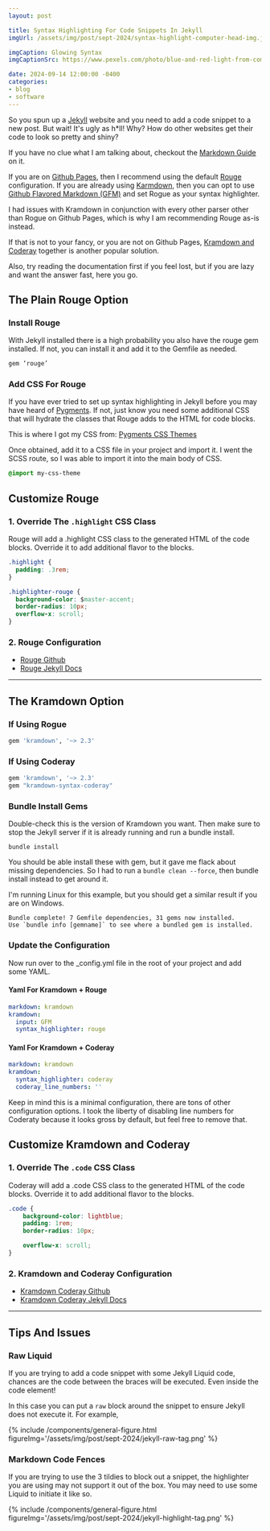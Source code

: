 ```yaml
---
layout: post

title: Syntax Highlighting For Code Snippets In Jekyll
imgUrl: /assets/img/post/sept-2024/syntax-highlight-computer-head-img.jpg

imgCaption: Glowing Syntax
imgCaptionSrc: https://www.pexels.com/photo/blue-and-red-light-from-computer-1933900/

date: 2024-09-14 12:00:00 -0400
categories:
- blog
- software
---
```

So you spun up a [Jekyll](https://jekyllrb.com/docs/) website and you need to add a code snippet to a new post. But wait! It's ugly as h*ll! Why? How do other websites get their code to look so pretty and shiny?

If you have no clue what I am talking about, checkout the [Markdown Guide](https://www.markdownguide.org/extended-syntax/#fenced-code-blocks) on it.

If you are on [Github Pages](https://pages.github.com/), then I recommend using the default [Rouge](https://github.com/rouge-ruby/rouge) configuration. If you are already using [Karmdown](https://kramdown.gettalong.org/), then you can opt to use [Github Flavored Markdown (GFM)](https://github.github.com/gfm/) and set Rogue as your syntax highlighter.

I had issues with Kramdown in conjunction with every other parser other than Rogue on Github Pages, which is why I am recommending Rouge as-is instead.

If that is not to your fancy, or you are not on Github Pages, [Kramdown and Coderay](https://github.com/kramdown/syntax-coderay) together is another popular solution.

Also, try reading the documentation first if you feel lost, but if you are lazy and want the answer fast, here you go.

## The Plain Rouge Option

### Install Rouge

With Jekyll installed there is a high probability you also have the rouge gem installed. If not, you can install it and add it to the Gemfile as needed.

```ruby
gem ‘rouge’
```

### Add CSS For Rouge

If you have ever tried to set up syntax highlighting in Jekyll before you may have heard of [Pygments](https://pygments.org/). If not, just know you need some additional CSS that will hydrate the classes that Rouge adds to the HTML for code blocks.

This is where I got my CSS from: [Pygments CSS Themes](https://jwarby.github.io/jekyll-pygments-themes/languages/ruby.html)

Once obtained, add it to a CSS file in your project and import it. I went the SCSS route, so I was able to import it into the main body of CSS.

```css
@import my-css-theme
```

## Customize Rouge

### 1. Override The `.highlight` CSS Class

Rouge will add a .highlight CSS class to the generated HTML of the code blocks. Override it to add additional flavor to the blocks.

```css
.highlight {
  padding: .3rem;
}

.highlighter-rouge {
  background-color: $master-accent;
  border-radius: 10px;
  overflow-x: scroll;
}
```

### 2. Rouge Configuration

- [Rouge Github](https://github.com/rouge-ruby/rouge)
- [Rouge Jekyll Docs](https://jekyllrb.com/docs/liquid/tags/#code-snippet-highlighting)

---
## The Kramdown Option

### If Using Rogue

```ruby
gem 'kramdown', '~> 2.3'
```

### If Using Coderay

```ruby
gem 'kramdown', '~> 2.3'
gem "kramdown-syntax-coderay"
```

### Bundle Install Gems

Double-check this is the version of Kramdown you want. Then make sure to stop the Jekyll server if it is already running and run a bundle install.

```shell
bundle install
```

You should be able install these with gem, but it gave me flack about missing dependencies. So I had to run a `bundle clean --force`, then bundle install instead to get around it.

I'm running Linux for this example, but you should get a similar result if you are on Windows.

```shell
Bundle complete! 7 Gemfile dependencies, 31 gems now installed.
Use `bundle info [gemname]` to see where a bundled gem is installed.
```

### Update the Configuration

Now run over to the _config.yml file in the root of your project and add some YAML.

#### Yaml For Kramdown + Rouge

```yaml
markdown: kramdown
kramdown:
  input: GFM
  syntax_highlighter: rouge
```

#### Yaml For Kramdown + Coderay

```yaml
markdown: kramdown
kramdown:
  syntax_highlighter: coderay
  coderay_line_numbers: ''
```

Keep in mind this is a minimal configuration, there are tons of other configuration options. I took the liberty of disabling line numbers for Coderaty because it looks gross by default, but feel free to remove that.

## Customize Kramdown and Coderay

### 1. Override The `.code` CSS Class

Coderay will add a .code CSS class to the generated HTML of the code blocks. Override it to add additional flavor to the blocks.

```css
.code {
    background-color: lightblue;
    padding: 1rem;
    border-radius: 10px;

    overflow-x: scroll;
}
```

### 2. Kramdown and Coderay Configuration

- [Kramdown Coderay Github](https://github.com/kramdown/syntax-coderay)
- [Kramdown Coderay Jekyll Docs](https://jekyllrb.com/docs/configuration/markdown/)

---

## Tips And Issues

### Raw Liquid

If you are trying to add a code snippet with some Jekyll Liquid code, chances are the code between the braces will be executed. Even inside the code element!

In this case you can put a `raw` block around the snippet to ensure Jekyll does not execute it. For example,

{% include /components/general-figure.html figureImg='/assets/img/post/sept-2024/jekyll-raw-tag.png' %}

### Markdown Code Fences

If you are trying to use the 3 tildies to block out a snippet, the highlighter you are using may not support it out of the box. You may need to use some Liquid to initiate it like so.

{% include /components/general-figure.html figureImg='/assets/img/post/sept-2024/jekyll-highlight-tag.png' %}

